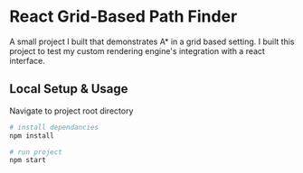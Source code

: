 # React Grid-Based Path Finder

A small project I built that demonstrates A* in a grid based setting.
I built this project to test my custom rendering engine's integration with 
a react interface. 

## Local Setup & Usage
Navigate to project root directory
```bash
# install dependancies
npm install 

# run project
npm start 
```
